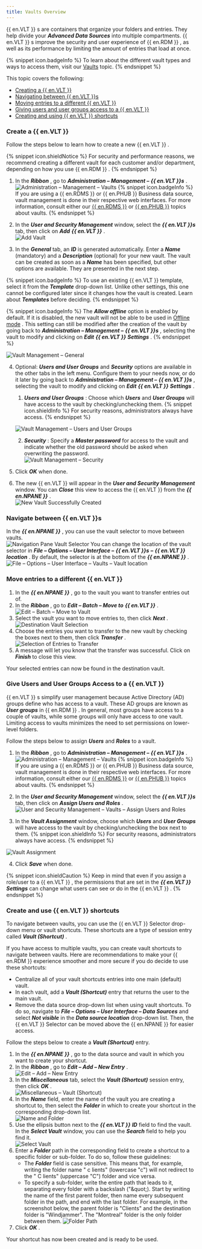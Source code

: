 ```yaml
---
title: Vaults Overview
---
```


{{ en.VLT }} s are containers that organize your folders and entries. They help divide your ***Advanced Data Sources*** into multiple compartments. {{ en.VLT }} s improve the security and user experience of {{ en.RDM }} , as well as its performance by limiting the amount of entries that load at once. 

{% snippet icon.badgeInfo %} 
To learn about the different vault types and ways to access them, visit our [Vaults](/rdm/windows/commands/view/panels/vault/) topic. 
{% endsnippet %}
 
This topic covers the following:  

* [Creating a {{ en.VLT }}](#create-a--envlt) 
* [Navigating between {{ en.VLT }}s](#navigate-between--envlt-s) 
* [Moving entries to a different {{ en.VLT }}](#move-entries-to-a-different--envlt) 
* [Giving users and user groups access to a {{ en.VLT }}](#give-users-and-user-groups-access-to-a--envlt) 
* [Creating and using {{ en.VLT }} shortcuts](#create-and-use--envlt--shortcuts) 

### Create a {{ en.VLT }} 

Follow the steps below to learn how to create a new {{ en.VLT }} . 

{% snippet icon.shieldNotice %} 
For security and performance reasons, we recommend creating a different vault for each customer and/or department, depending on how you use {{ en.RDM }} . 
{% endsnippet %}
 
1. In the ***Ribbon*** , go to ***Administration – Management –*** ***{{ en.VLT }}s*** .  
![Administration – Management – Vaults](/img/en/rdm/windows/clip11300.png) 
{% snippet icon.badgeInfo %} 
If you are using a {{ en.RDMS }} or {{ en.PHUB }} Business data source, vault management is done in their respective web interfaces. For more information, consult either our [{{ en.RDMS }}](https://helpserver.devolutions.net/webinterface_vaultmgmnt.html) or [{{ en.PHUB }}](https://helphub.devolutions.net/vaults.html) topics about vaults. 
{% endsnippet %}
 
2. In the ***User and Security Management*** window, select the ***{{ en.VLT }}s*** tab, then click on ***Add*** ***{{ en.VLT }}*** .  
![Add Vault](/img/en/rdm/windows/clip10739.png) 
1. In the ***General*** tab, an ***ID*** is generated automatically. Enter a ***Name*** (mandatory) and a ***Description*** (optional) for your new vault. The vault can be created as soon as a ***Name*** has been specified, but other options are available. They are presented in the next step. 

{% snippet icon.badgeInfo %} 
To use an existing {{ en.VLT }} template, select it from the ***Template*** drop-down list. Unlike other settings, this one cannot be configured later since it changes how the vault is created. Learn about ***Templates*** before deciding. 
{% endsnippet %}
 
{% snippet icon.badgeInfo %} 
The ***Allow offline*** option is enabled by default. If it is disabled, the new vault will not be able to be used in [Offline mode](/rdm/windows/data-sources/offline-mode/) . This setting can still be modified after the creation of the vault by going back to ***Administration – Management –*** ***{{ en.VLT }}s*** , selecting the vault to modify and clicking on ***Edit*** ***{{ en.VLT }}*** ***Settings*** . 
{% endsnippet %}
 
![Vault Management – General](/img/en/rdm/windows/clip11301.png) 

4. Optional: ***Users and User Groups*** and ***Security*** options are available in the other tabs in the left menu. Configure them to your needs now, or do it later by going back to ***Administration – Management –*** ***{{ en.VLT }}s*** , selecting the vault to modify and clicking on ***Edit*** ***{{ en.VLT }}*** ***Settings*** . 
    1. ***Users and User Groups*** : Choose which ***Users*** and ***User Groups*** will have access to the vault by checking/unchecking them. 
{% snippet icon.shieldInfo %} 
For security reasons, administrators always have access. 
{% endsnippet %}
 
    ![Vault Management – Users and User Groups](/img/en/rdm/windows/RDMWin2139.png)  

    2. ***Security*** : Specify a ***Master password*** for access to the vault and indicate whether the old password should be asked when overwriting the password.  
    ![Vault Management – Security](/img/en/rdm/windows/RDMWin2140.png) 

5. Click ***OK*** when done. 
1. The new {{ en.VLT }} will appear in the ***User and Security Management*** window. You can ***Close*** this view to access the {{ en.VLT }} from the ***{{ en.NPANE }}*** .  
![New Vault Successfully Created](/img/en/rdm/windows/RDMWin2138.png) 

### Navigate between {{ en.VLT }}s 

In the ***{{ en.NPANE }}*** , you can use the vault selector to move between vaults.  
![Navigation Pane Vault Selector](/img/en/rdm/windows/clip3602.png) 
You can change the location of the vault selector in ***File – Options – User Interface –*** ***{{ en.VLT }}s*** ***–*** ***{{ en.VLT }}*** ***location*** . By default, the selector is at the bottom of the ***{{ en.NPANE }}*** .  
![File – Options – User Interface – Vaults – Vault location](/img/en/rdm/windows/RDMWin2141.png) 

### Move entries to a different {{ en.VLT }} 

1. In the ***{{ en.NPANE }}*** , go to the vault you want to transfer entries out of. 
1. In the ***Ribbon*** , go to ***Edit – Batch – Move to*** ***{{ en.VLT }}*** .  
![Edit – Batch – Move to Vault](/img/en/rdm/windows/clip7030.png) 
1. Select the vault you want to move entries to, then click ***Next*** .  
![Destination Vault Selection](/img/en/rdm/windows/clip7031.png) 
1. Choose the entries you want to transfer to the new vault by checking the boxes next to them, then click ***Transfer*** .  
![Selection of Entries to Transfer](/img/en/rdm/windows/clip7032.png) 
1. A message will let you know that the transfer was successful. Click on ***Finish*** to close this view.  

Your selected entries can now be found in the destination vault. 

### Give Users and User Groups Access to a {{ en.VLT }} 

{{ en.VLT }} s simplify user management because Active Directory (AD) groups define who has access to a vault. These AD groups are known as ***User groups*** in {{ en.RDM }} . In general, most groups have access to a couple of vaults, while some groups will only have access to one vault. Limiting access to vaults minimizes the need to set permissions on lower-level folders.  

Follow the steps below to assign ***Users*** and ***Roles*** to a vault.  

1. In the ***Ribbon*** , go to ***Administration – Management –*** ***{{ en.VLT }}s*** .  
![Administration – Management – Vaults](/img/en/rdm/windows/clip11300.png) 
{% snippet icon.badgeInfo %} 
If you are using a {{ en.RDMS }} or {{ en.PHUB }} Business data source, vault management is done in their respective web interfaces. For more information, consult either our [{{ en.RDMS }}](/server/web-interface/administration/security-management/vaults/) or [{{ en.PHUB }}](/hub/web-interface/hub-overview/administration/management/vaults/) topics about vaults. 
{% endsnippet %}
 
2. In the ***User and Security Management*** window, select the ***{{ en.VLT }}s*** tab, then click on ***Assign Users and Roles*** .  
![User and Security Management – Vaults – Assign Users and Roles](/img/en/rdm/windows/clip7033.png) 
1. In the ***Vault Assignment*** window, choose which ***Users*** and ***User Groups*** will have access to the vault by checking/unchecking the box next to them. 
{% snippet icon.shieldInfo %} 
For security reasons, administrators always have access. 
{% endsnippet %}
 
![Vault Assignment](/img/en/rdm/windows/clip7034.png) 

4. Click ***Save*** when done. 

{% snippet icon.shieldCaution %} 
Keep in mind that even if you assign a role/user to a {{ en.VLT }} , the permissions that are set in the ***{{ en.VLT }} Settings*** can change what users can see or do in the {{ en.VLT }} . 
{% endsnippet %}
 
### Create and use {{ en.VLT }} shortcuts 

To navigate between vaults, you can use the {{ en.VLT }} Selector drop-down menu or vault shortcuts. These shortcuts are a type of session entry called ***Vault (Shortcut)*** .  

If you have access to multiple vaults, you can create vault shortcuts to navigate between vaults. Here are recommendations to make your {{ en.RDM }} experience smoother and more secure if you do decide to use these shortcuts:  

* Centralize all of your vault shortcuts entries into one main (default) vault. 
* In each vault, add a ***Vault (Shortcut)*** entry that returns the user to the main vault. 
* Remove the data source drop-down list when using vault shortcuts. To do so, navigate to ***File – Options – User Interface – Data Sources*** and select ***Not visible*** in the ***Data source location*** drop-down list. Then, the {{ en.VLT }} Selector can be moved above the {{ en.NPANE }} for easier access.  

Follow the steps below to create a ***Vault (Shortcut)*** entry.  

1. In the ***{{ en.NPANE }}*** , go to the data source and vault in which you want to create your shortcut. 
1. In the ***Ribbon*** , go to ***Edit – Add – New Entry*** .  
![Edit – Add – New Entry](/img/en/rdm/windows/RDMWin2142.png) 
1. In the ***Miscellaneous*** tab, select the ***Vault (Shortcut)*** session entry, then click ***OK*** .  
![Miscellaneous – Vault (Shortcut)](/img/en/rdm/windows/clip7037.png) 
1. In the ***Name*** field, enter the name of the vault you are creating a shortcut to, then select the ***Folder*** in which to create your shortcut in the corresponding drop-down list.  
![Name and Folder](/img/en/rdm/windows/RDMWin2143.png) 
1. Use the ellipsis button next to the ***{{ en.VLT }}*** ***ID*** field to find the vault. In the ***Select Vault*** window, you can use the ***Search*** field to help you find it.  
![Select Vault](/img/en/rdm/windows/clip7039.png) 
1. Enter a ***Folder*** path in the corresponding field to create a shortcut to a specific folder or sub-folder. To do so, follow these guidelines: 
    * The ***Folder*** field is case sensitive. This means that, for example, writing the folder name &quot; c lients&quot; (lowercase &quot;c&quot;) will not redirect to the &quot; C lients&quot; (uppercase &quot;C&quot;) folder and vice versa. 
    * To specify a sub-folder, write the entire path that leads to it, separating every folder with a backslash (&quot;\&quot;). Start by writing the name of the first parent folder, then name every subsequent folder in the path, and end with the last folder. For example, in the screenshot below, the parent folder is &quot;Clients&quot; and the destination folder is &quot;Windjammer&quot;. The &quot;Montreal&quot; folder is the only folder between them. 
    ![Folder Path](/img/en/rdm/windows/RDMWin2144.png) 
7. Click ***OK*** . 

Your shortcut has now been created and is ready to be used. 

